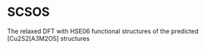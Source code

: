 # SCSOS
The relaxed DFT with HSE06 functional structures of the predicted [Cu2S2[A3M2O5] structures
